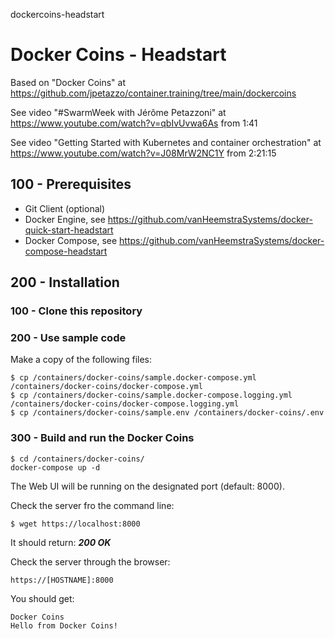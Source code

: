 dockercoins-headstart
# Docker Coins - Headstart

Based on "Docker Coins" at https://github.com/jpetazzo/container.training/tree/main/dockercoins

See video "#SwarmWeek with Jérôme Petazzoni" at https://www.youtube.com/watch?v=qbIvUvwa6As from 1:41

See video "Getting Started with Kubernetes and container orchestration" at https://www.youtube.com/watch?v=J08MrW2NC1Y from 2:21:15

## 100 - Prerequisites

- Git Client (optional)
- Docker Engine, see https://github.com/vanHeemstraSystems/docker-quick-start-headstart
- Docker Compose, see https://github.com/vanHeemstraSystems/docker-compose-headstart

## 200 - Installation

### 100 - Clone this repository

### 200 - Use sample code

Make a copy of the following files:

```
$ cp /containers/docker-coins/sample.docker-compose.yml /containers/docker-coins/docker-compose.yml
$ cp /containers/docker-coins/sample.docker-compose.logging.yml /containers/docker-coins/docker-compose.logging.yml
$ cp /containers/docker-coins/sample.env /containers/docker-coins/.env
```

### 300 - Build and run the Docker Coins

```
$ cd /containers/docker-coins/
docker-compose up -d
```

The Web UI will be running on the designated port (default: 8000).

Check the server fro the command line:

```
$ wget https://localhost:8000
```

It should return: ***200 OK***

Check the server through the browser:

```
https://[HOSTNAME]:8000
```

You should get:

```
Docker Coins
Hello from Docker Coins!
```
